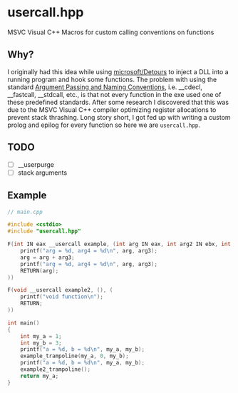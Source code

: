 # usercall.hpp

MSVC Visual C++ Macros for custom calling conventions on functions

## Why?

I originally had this idea while using [microsoft/Detours](https://github.com/microsoft/Detours) to inject a DLL into a running program and hook some functions. The problem with using the standard [Argument Passing and Naming Conventions](https://docs.microsoft.com/en-us/cpp/cpp/argument-passing-and-naming-conventions?view=msvc-160), i.e. __cdecl, __fastcall, __stdcall, etc., is that not every function in the exe used one of these predefined standards. After some research I discovered that this was due to the MSVC Visual C++ compiler optimizing register allocations to prevent stack thrashing. Long story short, I got fed up with writing a custom prolog and epilog for every function so here we are `usercall.hpp`.

## TODO

- [ ] __userpurge
- [ ] stack arguments

## Example

```cpp
// main.cpp

#include <cstdio>
#include "usercall.hpp"

F(int IN eax __usercall example, (int arg IN eax, int arg2 IN ebx, int arg3 IN ecx), (
	printf("arg = %d, arg4 = %d\n", arg, arg3);
	arg = arg + arg3;
	printf("arg = %d, arg4 = %d\n", arg, arg3);
	RETURN(arg);
))

F(void __usercall example2, (), (
	printf("void function\n");
	RETURN;
))

int main()
{
	int my_a = 1;
	int my_b = 3;
	printf("a = %d, b = %d\n", my_a, my_b);
	example_trampoline(my_a, 0, my_b);
	printf("a = %d, b = %d\n", my_a, my_b);
	example2_trampoline();
	return my_a;
}
```
